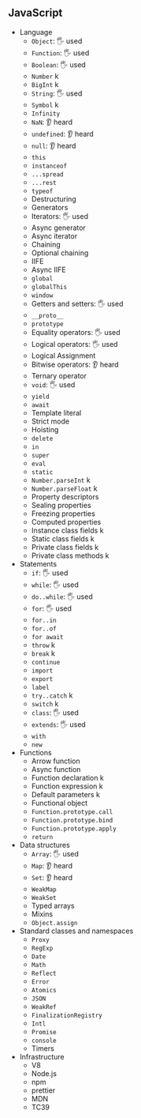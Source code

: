 ## JavaScript

- Language
  - `Object`: 🖐️ used
  - `Function`: 🖐️ used
  - `Boolean`: 🖐️ used
  - `Number` k
  - `BigInt` k
  - `String`: 🖐️ used
  - `Symbol` k
  - `Infinity`
  - `NaN`: 👂 heard
  - `undefined`: 👂 heard
  - `null`: 👂 heard
  - `this`
  - `instanceof`
  - `...spread`
  - `...rest`
  - `typeof`
  - Destructuring
  - Generators
  - Iterators: 🖐️ used
  - Async generator
  - Async iterator
  - Chaining
  - Optional chaining
  - IIFE
  - Async IIFE
  - `global`
  - `globalThis`
  - `window`
  - Getters and setters: 🖐️ used
  - `__proto__`
  - `prototype`
  - Equality operators: 🖐️ used
  - Logical operators: 🖐️ used
  - Logical Assignment
  - Bitwise operators: 👂 heard
  - Ternary operator
  - `void`: 🖐️ used
  - `yield`
  - `await`
  - Template literal
  - Strict mode
  - Hoisting
  - `delete`
  - `in`
  - `super`
  - `eval`
  - `static`
  - `Number.parseInt` k
  - `Number.parseFloat` k
  - Property descriptors
  - Sealing properties
  - Freezing properties
  - Computed properties
  - Instance class fields k
  - Static class fields k
  - Private class fields k
  - Private class methods k
- Statements
  - `if`: 🖐️ used
  - `while`: 🖐️ used
  - `do..while`: 🖐️ used
  - `for`: 🖐️ used
  - `for..in`
  - `for..of`
  - `for await`
  - `throw` k
  - `break` k
  - `continue`
  - `import`
  - `export`
  - `label`
  - `try..catch` k
  - `switch` k
  - `class`: 🖐️ used
  - `extends`: 🖐️ used
  - `with`
  - `new`
- Functions
  - Arrow function
  - Async function
  - Function declaration k
  - Function expression k
  - Default parameters k
  - Functional object
  - `Function.prototype.call`
  - `Function.prototype.bind`
  - `Function.prototype.apply`
  - `return`
- Data structures
  - `Array`: 🖐️ used
  - `Map`: 👂 heard
  - `Set`: 👂 heard
  - `WeakMap`
  - `WeakSet`
  - Typed arrays
  - Mixins
  - `Object.assign`
- Standard classes and namespaces
  - `Proxy`
  - `RegExp`
  - `Date`
  - `Math`
  - `Reflect`
  - `Error`
  - `Atomics`
  - `JSON`
  - `WeakRef`
  - `FinalizationRegistry`
  - `Intl`
  - `Promise`
  - `console`
  - Timers
- Infrastructure
  - V8
  - Node.js
  - npm
  - prettier
  - MDN
  - TC39
